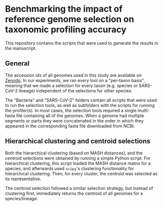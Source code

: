 # Benchmarking the impact of reference genome selection on taxonomic profiling accuracy
This repository contains the scripts that were used to generate the results in the manuscript.

## General
The accession ids of all genomes used in this study are available on [Zenodo](https://doi.org/10.5281/zenodo.14727633). In our experiments, we ran every tool on a "per-taxon basis", meaning that we made a selection for every taxon (e.g. species or SARS-CoV-2 lineage) independent of the selections for other species.

The "Bacteria" and "SARS-CoV-2" folders contain all scripts that were used to run the selection tools, as well as subfolders with the scripts for running the profiler(s). In most cases, the selection tools required a single multi-fasta file containing all of the genomes. When a genome had multiple segments or parts they were concatenated in the order in which they appeared in the corresponding fasta file downloaded from NCBI.


## Hierarchical clustering and centroid selections
Both the hierarchical clustering (based on MASH distances), and the centroid selections were obtained by running a simple Python script. For hierarchical clustering, this script loaded the MASH distance matrix for a species, and afterwards used `scipy`'s clustering functionality for hierarchical clustering. Then, for every cluster, the centroid was selected as its representative.

The centroid selection followed a similar selection strategy, but instead of clustering first, immediately returns the centroid of all genomes for a species/lineage.
